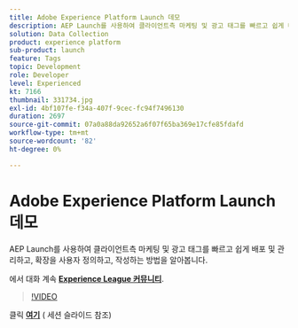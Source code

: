 ```yaml
---
title: Adobe Experience Platform Launch 데모
description: AEP Launch를 사용하여 클라이언트측 마케팅 및 광고 태그를 빠르고 쉽게 배포 및 관리하고, 확장을 사용자 정의하고, 작성하는 방법을 알아봅니다. 이 세션은 Adobe Developers Live 컨텐츠 이벤트의 일부로 전달되었습니다.
solution: Data Collection
product: experience platform
sub-product: launch
feature: Tags
topic: Development
role: Developer
level: Experienced
kt: 7166
thumbnail: 331734.jpg
exl-id: 4bf107fe-f34a-407f-9cec-fc94f7496130
duration: 2697
source-git-commit: 07a0a88da92652a6f07f65ba369e17cfe85fdafd
workflow-type: tm+mt
source-wordcount: '82'
ht-degree: 0%

---
```


# Adobe Experience Platform Launch 데모

AEP Launch를 사용하여 클라이언트측 마케팅 및 광고 태그를 빠르고 쉽게 배포 및 관리하고, 확장을 사용자 정의하고, 작성하는 방법을 알아봅니다.

에서 대화 계속 **[Experience League 커뮤니티](https://adobe.ly/36Yd3v6)**.

>[!VIDEO](https://video.tv.adobe.com/v/331734/?quality=12&learn=on&hidetitle=true)

클릭 **[여기](/help/adobe-developers-live/assets/experience-platform-launch-demo.pdf)** ( 세션 슬라이드 참조)

